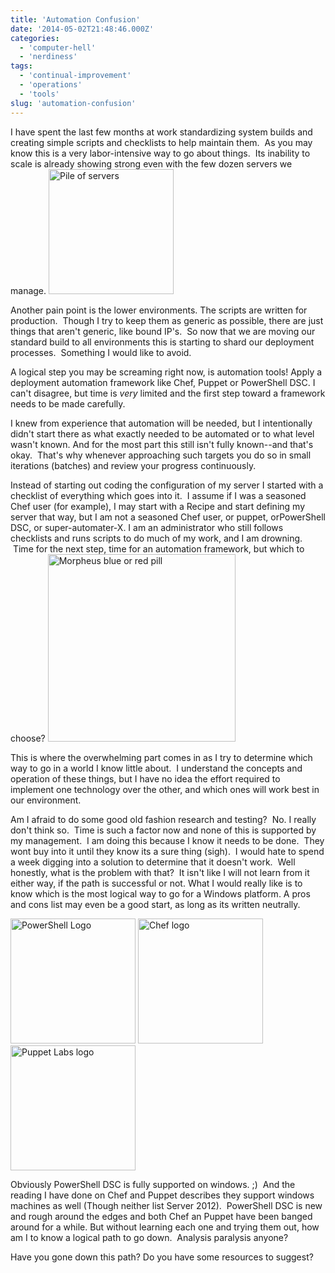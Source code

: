 ```yaml
---
title: 'Automation Confusion'
date: '2014-05-02T21:48:46.000Z'
categories:
  - 'computer-hell'
  - 'nerdiness'
tags:
  - 'continual-improvement'
  - 'operations'
  - 'tools'
slug: 'automation-confusion'
---
```


I have spent the last few months at work standardizing system builds and creating simple scripts and checklists to help maintain them.  As you may know this is a very labor-intensive way to go about things.  Its inability to scale is already showing strong even with the few dozen servers we manage.
<a href="/images/blog/stackoservers.png"><img alt="Pile of servers" class="inline" width="200" src="/images/blog/stackoservers.png"></a>

Another pain point is the lower environments. The scripts are written for production.  Though I try to keep them as generic as possible, there are just things that aren't generic, like bound IP's.  So now that we are moving our standard build to all environments this is starting to shard our deployment processes.  Something I would like to avoid.

A logical step you may be screaming right now, is automation tools! Apply a deployment automation framework like Chef, Puppet or PowerShell DSC. I can't disagree, but time is _very_ limited and the first step toward a framework needs to be made carefully.

I knew from experience that automation will be needed, but I intentionally didn't start there as what exactly needed to be automated or to what level wasn't known. And for the most part this still isn't fully known--and that's okay.  That's why whenever approaching such targets you do so in small iterations (batches) and review your progress continuously.

Instead of starting out coding the configuration of my server I started with a checklist of everything which goes into it.  I assume if I was a seasoned Chef user (for example), I may start with a Recipe and start defining my server that way, but I am not a seasoned Chef user, or puppet, orPowerShell DSC, or super-automater-X. I am an administrator who still follows checklists and runs scripts to do much of my work, and I am drowning.  Time for the next step, time for an automation framework, but which to choose?
<a href="/images/blog/the-red-pill.jpg"><img alt="Morpheus blue or red pill" width="300" src="/images/blog/the-red-pill.jpg"></a>

This is where the overwhelming part comes in as I try to determine which way to go in a world I know little about.  I understand the concepts and operation of these things, but I have no idea the effort required to implement one technology over the other, and which ones will work best in our environment.

Am I afraid to do some good old fashion research and testing?  No. I really don't think so.  Time is such a factor now and none of this is supported by my management.  I am doing this because I know it needs to be done.  They wont buy into it until they know its a sure thing (sigh).  I would hate to spend a week digging into a solution to determine that it doesn't work.  Well honestly, what is the problem with that?  It isn't like I will not learn from it either way, if the path is successful or not. What I would really like is to know which is the most logical way to go for a Windows platform. A pros and cons list may even be a good start, as long as its written neutrally.

<a href="/images/blog/chef_vertical_reg_without-1-copy.png"><img alt="PowerShell Logo" width="200" src="/images/blog/chef_vertical_reg_without-1-copy.png"></a>
<a href="/images/blog/chef.png"><img alt="Chef logo" width="200" src="/images/blog/chef.png"></a>
<a href="/images/blog/pl_logo_vertical_rgb_0.png"><img alt="Puppet Labs logo" width="200" src="/images/blog/pl_logo_vertical_rgb_0.png"></a>

Obviously PowerShell DSC is fully supported on windows. ;)  And the reading I have done on Chef and Puppet describes they support windows machines as well (Though neither list Server 2012).  PowerShell DSC is new and rough around the edges and both Chef an Puppet have been banged around for a while. But without learning each one and trying them out, how am I to know a logical path to go down.  Analysis paralysis anyone?

Have you gone down this path? Do you have some resources to suggest?
